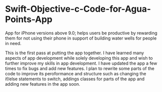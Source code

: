 # Swift-Objective-c-Code-for-Agua-Points-App
App for iPhone versions above 9.0; helps users be productive by rewarding them for not using their phone in support of building water wells for people in need.

This is the first pass at putting the app together. I have learned many aspects of app development while solely developing this app and wish to further improve my skills in app development. I have updated the app a few times to fix bugs and add new features. I plan to rewrite some parts of the code to improve its peroformance and structure such as changing the if/else statements to switch, addings classes for parts of the app and adding new features in the app soon. 
